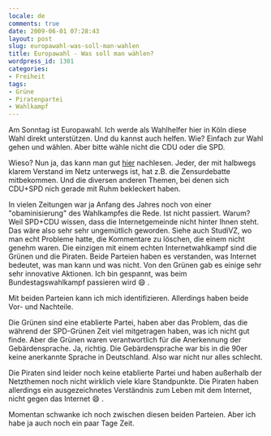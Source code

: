 ```yaml
---
locale: de
comments: true
date: 2009-06-01 07:28:43
layout: post
slug: europawahl-was-soll-man-wahlen
title: Europawahl - Was soll man wählen?
wordpress_id: 1301
categories:
- Freiheit
tags:
- Grüne
- Piratenpartei
- Wahlkampf
---
```


Am Sonntag ist Europawahl. Ich werde als Wahlhelfer hier in Köln diese Wahl
direkt unterstützen. Und du kannst auch helfen. Wie? Einfach zur Wahl gehen und
wählen. Aber bitte wähle nicht die CDU oder die SPD.

Wieso? Nun ja, das kann man gut [hier](http://netzpolitik.org/2009/keine-wahlempfehlung-cducsu/)
nachlesen. Jeder, der mit halbwegs klarem Verstand im Netz unterwegs ist, hat
z.B. die Zensurdebatte mitbekommen. Und die diversen anderen Themen, bei denen
sich CDU+SPD nich gerade mit Ruhm bekleckert haben.

In vielen Zeitungen war ja Anfang des Jahres noch von einer "obaminisierung"
des Wahlkampfes die Rede. Ist nicht passiert. Warum? Weil SPD+CDU wissen, dass
die Internetgemeinde nicht hinter Ihnen steht. Das wäre also sehr sehr
ungemütlich geworden. Siehe auch StudiVZ, wo man echt Probleme hatte, die
Kommentare zu löschen, die einem nicht genehm waren. Die einzigen mit einem
echten Internetwahlkampf sind die Grünen und die Piraten. Beide Parteien haben
es verstanden, was Internet bedeutet, was man kann und was nicht. Von den
Grünen gab es einige sehr sehr innovative Aktionen. Ich bin gespannt, was beim
Bundestagswahlkampf passieren wird :smile: .

Mit beiden Parteien kann ich mich identifizieren. Allerdings haben beide Vor-
und Nachteile. 

Die Grünen sind eine etablierte Partei, haben aber das Problem, das die während
der SPD-Grünen Zeit viel mitgetragen haben, was ich nicht gut finde. Aber die
Grünen waren verantwortlich für die Anerkennung der Gebärdensprache. Ja,
richtig. Die Gebärdensprache war bis in die 90er keine anerkannte Sprache in
Deutschland. Also war nicht nur alles schlecht.

Die Piraten sind leider noch keine etablierte Partei und haben außerhalb der
Netzthemen noch nicht wirklich viele klare Standpunkte. Die Piraten haben
allerdings ein ausgezeichnetes Verständnis zum Leben mit dem Internet, nicht
gegen das Internet :smile: .

Momentan schwanke ich noch zwischen diesen beiden Parteien. Aber ich habe ja
auch noch ein paar Tage Zeit.
